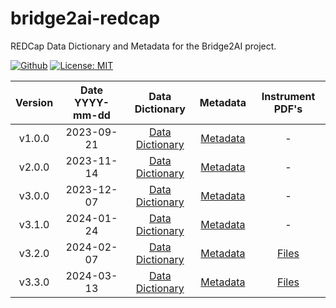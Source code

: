 # bridge2ai-redcap

REDCap Data Dictionary and Metadata for the Bridge2AI project.

[![Github](https://img.shields.io/badge/github-3.1.0-green?style=flat&logo=github)](https://github.com/eipm/bridge2ai-redcap) [![License: MIT](https://img.shields.io/badge/License-MIT-yellow.svg)](https://opensource.org/licenses/MIT)

| Version | Date YYYY-mm-dd | Data Dictionary | Metadata | Instrument PDF's |
| :---: | :---: | :---: | :---: | :---: |
| v1.0.0 | 2023-09-21 | [Data Dictionary](v1.0.0/20230921145534_DataDictionary_8ba2fa.csv) | [Metadata](v1.0.0/Bridge2AIDEVELOPMENT_2023-09-21_1504.REDCap.xml) | - |
| v2.0.0 | 2023-11-14 | [Data Dictionary](v2.0.0/20231115123207_DataDictionary_a2f905.csv) | [Metadata](v2.0.0/Bridge2AIPRODUCTION_2023-11-15_1229.REDCap.xml) | - |
| v3.0.0 | 2023-12-07 | [Data Dictionary](v3.0.0/20231208072738_DataDictionary_68dea0.csv) | [Metadata](v3.0.0/Bridge2AIPRODUCTION_2023-12-08_0727.REDCap.xml) | - |
| v3.1.0 | 2024-01-24 | [Data Dictionary](v3.1.0/20240124162250_DataDictionary_0e5723.csv) | [Metadata](v3.1.0/Bridge2AIPRODUCTION_2024-01-24_1622.REDCap.xml) | - |
| v3.2.0 | 2024-02-07 | [Data Dictionary](v3.2.0/20240207150542_DataDictionary_3e7172.csv) | [Metadata](v3.2.0/Bridge2AIPRODUCTION_2024-02-07_1506.REDCap.xml) | [Files](v3.2.0/instrument_pdfs/) |
| v3.3.0 | 2024-03-13 | [Data Dictionary](v3.3.0/20240313185544_DataDictionary_b6d436.csv) | [Metadata](v3.3.0/Bridge2AIPRODUCTION_2024-03-13_1856.REDCap.xml) | [Files](v3.3.0/instrument_pdfs/) |